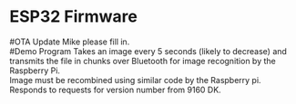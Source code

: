 # ESP32 Firmware
#OTA Update
Mike please fill in.  
#Demo Program
Takes an image every 5 seconds (likely to decrease) and transmits the file in chunks over Bluetooth for image recognition by the Raspberry Pi.  
Image must be recombined using similar code by the Raspberry pi.  
Responds to requests for version number from 9160 DK.

